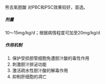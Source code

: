 熊去氧胆酸
对PBC和PSC效果较好，首选。
##### 剂量
10～15mg/kg/d；根据病情程度可加至20mg/kg/d
##### 作用机制
1. 保护受损胆管细胞免遭胆汁酸的毒性作用 
2. 刺激胆汁排泌功能
3. 激活疏水性胆汁酸的解毒作用 
4. 抑制肝细胞的凋亡 